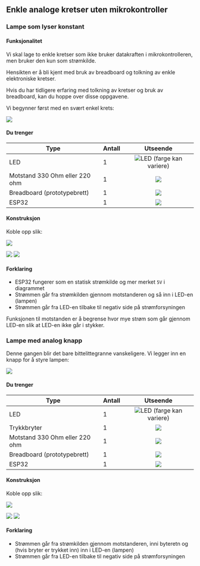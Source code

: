 ## Enkle analoge kretser uten mikrokontroller

### Lampe som lyser konstant

#### Funksjonalitet

Vi skal lage to enkle kretser som ikke bruker datakraften i mikrokontrolleren, men bruker den kun som strømkilde.

Hensikten er å bli kjent med bruk av breadboard og tolkning av enkle elektroniske kretser.

Hvis du har tidligere erfaring med tolkning av kretser og bruk av breadboard, kan du hoppe over disse oppgavene.


Vi begynner først med en svært enkel krets:

![](./lyserkonstant/5V_Lampe.png)

#### Du trenger

| Type          | Antall           |  Utseende |
| ------------- | :------------- | :----: |
| LED           | 1    |  ![LED](../../img/led.png) (farge kan variere)
| Motstand 330 Ohm eller 220 ohm | 1 |  ![](../../img/330ohm.png) 	
| Breadboard (prototypebrett)	| 1 | ![](../../img/bb.png)
| ESP32 | 1 | ![](../../img/esp32-devkit.jpeg)

#### Konstruksjon
Koble opp slik:

![](./lyserkonstant/5V_Lampe_bb.png)

![](./lyserkonstant/lyserkontant_bilde_1.jpg)
![](./lyserkonstant/lyserkontant_bilde_2.jpg)

#### Forklaring
* ESP32 fungerer som en statisk strømkilde og mer merket ```5V``` i diagrammet
* Strømmen går fra strømkilden gjennom motstanderen og så inn i LED-en (lampen)
* Strømmen går fra LED-en tilbake til negativ side på strømforsyningen

Funksjonen til motstanden er å begrense hvor mye strøm som går gjennom LED-en slik at LED-en ikke går i stykker.



### Lampe med analog knapp

Denne gangen blir det bare bittelittegranne vanskeligere. Vi legger inn en knapp for å styre lampen:

![](./analogknapp/analog_knapp.png)


#### Du trenger

| Type          | Antall           |  Utseende |
| ------------- | :------------- | :----: |
| LED           | 1    |  ![LED](../../img/led.png) (farge kan variere)
| Trykkbryter	| 1	   |    ![](../../img/button.png)
| Motstand 330 Ohm eller 220 ohm | 1 |  ![](../../img/330ohm.png) 	
| Breadboard (prototypebrett)	| 1 | ![](../../img/bb.png)
| ESP32 | 1 | ![](../../img/esp32-devkit.jpeg)

#### Konstruksjon

Koble opp slik:

![](./analogknapp/analog_knapp_bb.png)

![](./analogknapp/analog_knapp_bilde_1.jpg)
![](./analogknapp/analog_knapp_bilde_2.jpg)

#### Forklaring

* Strømmen går fra strømkilden gjennom motstanderen, inni byteretn og (hvis bryter er trykket inn) inn i LED-en (lampen)
* Strømmen går fra LED-en tilbake til negativ side på strømforsyningen
